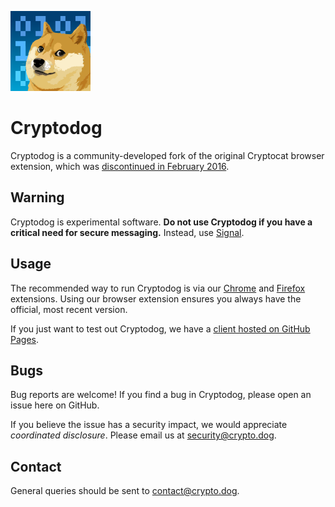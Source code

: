 ![Cryptodog](https://raw.githubusercontent.com/Cryptodog/cryptodog/master/img/logo-128.png)

# Cryptodog

Cryptodog is a community-developed fork of the original Cryptocat browser extension, which was [discontinued in February 2016](https://web.archive.org/web/20160225040533/https://crypto.cat/).

## Warning
Cryptodog is experimental software. **Do not use Cryptodog if you have a critical need for secure messaging.** Instead, use [Signal](https://signal.org/).

## Usage
The recommended way to run Cryptodog is via our [Chrome](https://chrome.google.com/webstore/detail/cryptodog/blnkmmamdbladdaaddkjbecbphngeiec) and [Firefox](https://addons.mozilla.org/en-US/firefox/addon/cryptodog) extensions. Using our browser extension ensures you always have the official, most recent version.

If you just want to test out Cryptodog, we have a [client hosted on GitHub Pages](https://cryptodog.github.io).

## Bugs
Bug reports are welcome! If you find a bug in Cryptodog, please open an issue here on GitHub.

If you believe the issue has a security impact, we would appreciate *coordinated disclosure*. Please email us at security@crypto.dog.

## Contact
General queries should be sent to contact@crypto.dog.
